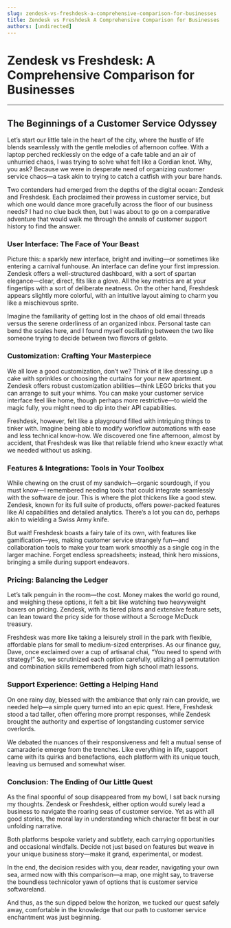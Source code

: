 ```yaml
---
slug: zendesk-vs-freshdesk-a-comprehensive-comparison-for-businesses
title: Zendesk vs Freshdesk A Comprehensive Comparison for Businesses
authors: [undirected]
---
```



# Zendesk vs Freshdesk: A Comprehensive Comparison for Businesses

---

## The Beginnings of a Customer Service Odyssey

Let’s start our little tale in the heart of the city, where the hustle of life blends seamlessly with the gentle melodies of afternoon coffee. With a laptop perched recklessly on the edge of a cafe table and an air of unhurried chaos, I was trying to solve what felt like a Gordian knot. Why, you ask? Because we were in desperate need of organizing customer service chaos—a task akin to trying to catch a catfish with your bare hands.

Two contenders had emerged from the depths of the digital ocean: Zendesk and Freshdesk. Each proclaimed their prowess in customer service, but which one would dance more gracefully across the floor of our business needs? I had no clue back then, but I was about to go on a comparative adventure that would walk me through the annals of customer support history to find the answer.

### User Interface: The Face of Your Beast

Picture this: a sparkly new interface, bright and inviting—or sometimes like entering a carnival funhouse. An interface can define your first impression. Zendesk offers a well-structured dashboard, with a sort of spartan elegance—clear, direct, fits like a glove. All the key metrics are at your fingertips with a sort of deliberate neatness. On the other hand, Freshdesk appears slightly more colorful, with an intuitive layout aiming to charm you like a mischievous sprite.

Imagine the familiarity of getting lost in the chaos of old email threads versus the serene orderliness of an organized inbox. Personal taste can bend the scales here, and I found myself oscillating between the two like someone trying to decide between two flavors of gelato.

### Customization: Crafting Your Masterpiece

We all love a good customization, don’t we? Think of it like dressing up a cake with sprinkles or choosing the curtains for your new apartment. Zendesk offers robust customization abilities—think LEGO bricks that you can arrange to suit your whims. You can make your customer service interface feel like home, though perhaps more restrictive—to wield the magic fully, you might need to dip into their API capabilities.

Freshdesk, however, felt like a playground filled with intriguing things to tinker with. Imagine being able to modify workflow automations with ease and less technical know-how. We discovered one fine afternoon, almost by accident, that Freshdesk was like that reliable friend who knew exactly what we needed without us asking.

### Features & Integrations: Tools in Your Toolbox

While chewing on the crust of my sandwich—organic sourdough, if you must know—I remembered needing tools that could integrate seamlessly with the software de jour. This is where the plot thickens like a good stew. Zendesk, known for its full suite of products, offers power-packed features like AI capabilities and detailed analytics. There’s a lot you can do, perhaps akin to wielding a Swiss Army knife.

But wait! Freshdesk boasts a fairy tale of its own, with features like gamification—yes, making customer service strangely fun—and collaboration tools to make your team work smoothly as a single cog in the larger machine. Forget endless spreadsheets; instead, think hero missions, bringing a smile during support endeavors.

### Pricing: Balancing the Ledger

Let’s talk penguin in the room—the cost. Money makes the world go round, and weighing these options, it felt a bit like watching two heavyweight boxers on pricing. Zendesk, with its tiered plans and extensive feature sets, can lean toward the pricy side for those without a Scrooge McDuck treasury.

Freshdesk was more like taking a leisurely stroll in the park with flexible, affordable plans for small to medium-sized enterprises. As our finance guy, Dave, once exclaimed over a cup of artisanal chai, “You need to spend with strategy!” So, we scrutinized each option carefully, utilizing all permutation and combination skills remembered from high school math lessons.

### Support Experience: Getting a Helping Hand

On one rainy day, blessed with the ambiance that only rain can provide, we needed help—a simple query turned into an epic quest. Here, Freshdesk stood a tad taller, often offering more prompt responses, while Zendesk brought the authority and expertise of longstanding customer service overlords.

We debated the nuances of their responsiveness and felt a mutual sense of camaraderie emerge from the trenches. Like everything in life, support came with its quirks and benefactions, each platform with its unique touch, leaving us bemused and somewhat wiser.

### Conclusion: The Ending of Our Little Quest

As the final spoonful of soup disappeared from my bowl, I sat back nursing my thoughts. Zendesk or Freshdesk, either option would surely lead a business to navigate the roaring seas of customer service. Yet as with all good stories, the moral lay in understanding which character fit best in our unfolding narrative.

Both platforms bespoke variety and subtlety, each carrying opportunities and occasional windfalls. Decide not just based on features but weave in your unique business story—make it grand, experimental, or modest.

In the end, the decision resides with you, dear reader, navigating your own sea, armed now with this comparison—a map, one might say, to traverse the boundless technicolor yawn of options that is customer service softwareland.

And thus, as the sun dipped below the horizon, we tucked our quest safely away, comfortable in the knowledge that our path to customer service enchantment was just beginning.